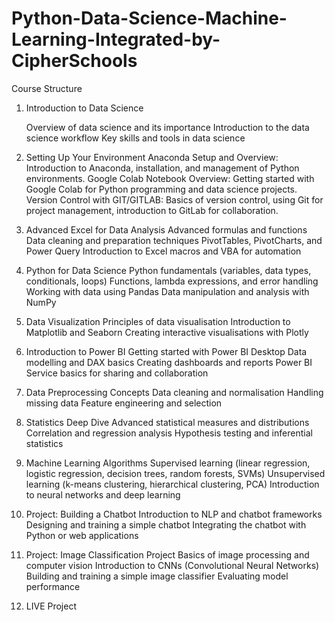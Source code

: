 # Python-Data-Science-Machine-Learning-Integrated-by-CipherSchools

Course Structure

1. Introduction to Data Science

    Overview of data science and its importance
    Introduction to the data science workflow
    Key skills and tools in data science

2. Setting Up Your Environment
    Anaconda Setup and Overview: Introduction to Anaconda, installation, and management of Python environments.
    Google Colab Notebook Overview: Getting started with Google Colab for Python programming and data science projects.
    Version Control with GIT/GITLAB: Basics of version control, using Git for project management, introduction to GitLab for collaboration.

3. Advanced Excel for Data Analysis
    Advanced formulas and functions
    Data cleaning and preparation techniques
    PivotTables, PivotCharts, and Power Query
    Introduction to Excel macros and VBA for automation

4. Python for Data Science
    Python fundamentals (variables, data types, conditionals, loops)
    Functions, lambda expressions, and error handling
    Working with data using Pandas
    Data manipulation and analysis with NumPy

5. Data Visualization
    Principles of data visualisation
    Introduction to Matplotlib and Seaborn
    Creating interactive visualisations with Plotly

6. Introduction to Power BI
    Getting started with Power BI Desktop
    Data modelling and DAX basics
    Creating dashboards and reports
    Power BI Service basics for sharing and collaboration

7. Data Preprocessing Concepts
    Data cleaning and normalisation
    Handling missing data
    Feature engineering and selection

8. Statistics Deep Dive
    Advanced statistical measures and distributions
    Correlation and regression analysis
    Hypothesis testing and inferential statistics

9. Machine Learning Algorithms
    Supervised learning (linear regression, logistic regression, decision
    trees, random forests, SVMs)
    Unsupervised learning (k-means clustering, hierarchical clustering,
    PCA)
    Introduction to neural networks and deep learning

10. Project: Building a Chatbot
    Introduction to NLP and chatbot frameworks
    Designing and training a simple chatbot
    Integrating the chatbot with Python or web applications

11. Project: Image Classification Project
    Basics of image processing and computer vision
    Introduction to CNNs (Convolutional Neural Networks)
    Building and training a simple image classifier
    Evaluating model performance

12. LIVE Project